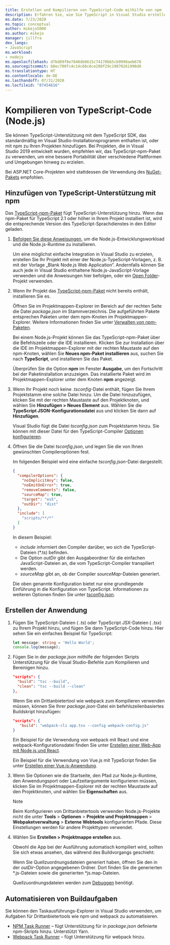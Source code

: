 ```yaml
---
title: Erstellen und Kompilieren von TypeScript-Code mithilfe von npm
description: Erfahren Sie, wie Sie TypeScript in Visual Studio erstellen und kompilieren.
ms.date: 7/23/2020
ms.topic: conceptual
author: mikejo5000
ms.author: mikejo
manager: jillfra
dev_langs:
- JavaScript
ms.workload:
- nodejs
ms.openlocfilehash: d7bd89f8e7840db8615c74170bb5cb9998aeb678
ms.sourcegitcommit: b8ec700fc4c14c68c6ce280f29c19870261990d8
ms.translationtype: HT
ms.contentlocale: de-DE
ms.lasthandoff: 07/31/2020
ms.locfileid: "87454616"
---
```

# <a name="compile-typescript-code-nodejs"></a>Kompilieren von TypeScript-Code (Node.js)

Sie können TypeScript-Unterstützung mit dem TypeScript SDK, das standardmäßig im Visual Studio-Installationsprogramm enthalten ist, oder mit npm zu Ihren Projekten hinzufügen. Bei Projekten, die in Visual Studio 2019 entwickelt wurden, empfehlen wir, das TypeScript-npm-Paket zu verwenden, um eine bessere Portabilität über verschiedene Plattformen und Umgebungen hinweg zu erzielen.

Bei ASP.NET Core-Projekten wird stattdessen die Verwendung des [NuGet-Pakets](../javascript/compile-typescript-code-nuget.md) empfohlen.

## <a name="add-typescript-support-using-npm"></a>Hinzufügen von TypeScript-Unterstützung mit npm

Das [TypeScript-npm-Paket](https://www.npmjs.com/package/typescript) fügt TypeScript-Unterstützung hinzu. Wenn das npm-Paket für TypeScript 2.1 oder höher in Ihrem Projekt installiert ist, wird die entsprechende Version des TypeScript-Sprachdienstes in den Editor geladen.

1. [Befolgen Sie diese Anweisungen](/visualstudio/ide/quickstart-nodejs?toc=/visualstudio/javascript/toc.json), um die Node.js-Entwicklungsworkload und die Node.js-Runtime zu installieren.

   Um eine möglichst einfache Integration in Visual Studio zu erzielen, erstellen Sie Ihr Projekt mit einer der Node.js-TypeScript-Vorlagen, z. B. mit der Vorlage „Blank Node.js Web Application“. Andernfalls können Sie auch jede in Visual Studio enthaltene Node.js-JavaScript-Vorlage verwenden und die Anweisungen hier befolgen, oder ein [Open Folder](../javascript/develop-javascript-code-without-solutions-projects.md)-Projekt verwenden.

1. Wenn Ihr Projekt das [TypeScript-npm-Paket](https://www.npmjs.com/package/typescript) nicht bereits enthält, installieren Sie es.

   Öffnen Sie im Projektmappen-Explorer im Bereich auf der rechten Seite die Datei *package.json* im Stammverzeichnis. Die aufgeführten Pakete entsprechen Paketen unter dem npm-Knoten im Projektmappen-Explorer. Weitere Informationen finden Sie unter [Verwalten von npm-Paketen](../javascript/npm-package-management.md).

   Bei einem Node.js-Projekt können Sie das TypeScript-npm-Paket über die Befehlszeile oder die IDE installieren. Klicken Sie zur Installation über die IDE im Projektmappen-Explorer mit der rechten Maustaste auf den npm-Knoten, wählen Sie **Neues npm-Paket installieren** aus, suchen Sie nach **TypeScript**, und installieren Sie das Paket.

   Überprüfen Sie die Option **npm** im Fenster **Ausgabe**, um den Fortschritt bei der Paketinstallation anzuzeigen. Das installierte Paket wird im Projektmappen-Explorer unter dem Knoten **npm** angezeigt.

1. Wenn Ihr Projekt noch keine *.tsconfig*-Datei enthält, fügen Sie Ihrem Projektstamm eine solche Datei hinzu. Um die Datei hinzuzufügen, klicken Sie mit der rechten Maustaste auf den Projektknoten, und wählen Sie **Hinzufügen > Neues Element** aus. Wählen Sie die **TypeScript JSON-Konfigurationsdatei** aus und klicken Sie dann auf **Hinzufügen**.

   Visual Studio fügt die Datei *tsconfig.json* zum Projektstamm hinzu. Sie können mit dieser Datei für den TypeScript-Compiler [Optionen konfigurieren](https://www.typescriptlang.org/docs/handbook/tsconfig-json.html).

1. Öffnen Sie die Datei *tsconfig.json*, und legen Sie die von Ihnen gewünschten Compileroptionen fest.

   Im folgenden Beispiel wird eine einfache *tsconfig.json*-Datei dargestellt.

   ```json
   {
     "compilerOptions": {
       "noImplicitAny": false,
       "noEmitOnError": true,
       "removeComments": false,
       "sourceMap": true,
       "target": "es5",
       "outDir": "dist"
     },
     "include": [
       "scripts/**/*"
     ]
   }
   ```

   In diesem Beispiel:
   - *include* informiert den Compiler darüber, wo sich die TypeScript-Dateien (*.ts) befinden.
   - Die Option *outDir* gibt den Ausgabeordner für die einfachen JavaScript-Dateien an, die vom TypeScript-Compiler transpiliert werden.
   - *sourceMap* gibt an, ob der Compiler *sourceMap*-Dateien generiert.

   Die oben genannte Konfiguration bietet nur eine grundlegende Einführung in die Konfiguration von TypeScript. Informationen zu weiteren Optionen finden Sie unter [tsconfig.json](https://www.typescriptlang.org/docs/handbook/tsconfig-json.html).

## <a name="build-the-application"></a>Erstellen der Anwendung

1. Fügen Sie TypeScript-Dateien ( *.ts*) oder TypeScript JSX-Dateien ( *.tsx*) zu Ihrem Projekt hinzu, und fügen Sie dann TypeScript-Code hinzu. Hier sehen Sie ein einfaches Beispiel für TypeScript:

   ```typescript
   let message: string = 'Hello World';
   console.log(message);
   ```

1. Fügen Sie in der *package.json* mithilfe der folgenden Skripts Unterstützung für die Visual Studio-Befehle zum Kompilieren und Bereinigen hinzu.

   ```json
   "scripts": {
     "build": "tsc --build",
     "clean": "tsc --build --clean"
   },
   ```

   Wenn Sie ein Drittanbietertool wie webpack zum Kompilieren verwenden müssen, können Sie Ihrer *package.json*-Datei ein befehlszeilenbasiertes Buildskript hinzufügen:

   ```json
   "scripts": {
      "build": "webpack-cli app.tsx --config webpack-config.js"
   }
   ```

   Ein Beispiel für die Verwendung von webpack mit React und eine webpack-Konfigurationsdatei finden Sie unter [Erstellen einer Web-App mit Node.js und React](../javascript/tutorial-nodejs-with-react-and-jsx.md).

   Ein Beispiel für die Verwendung von Vue.js mit TypeScript finden Sie unter [Erstellen einer Vue.js-Anwendung](/javascript/create-application-with-vuejs).

1. Wenn Sie Optionen wie die Startseite, den Pfad zur Node.js-Runtime, den Anwendungsport oder Laufzeitargumente konfigurieren müssen, klicken Sie im Projektmappen-Explorer mit der rechten Maustaste auf den Projektknoten, und wählen Sie **Eigenschaften** aus.

   >[!NOTE]
   > Beim Konfigurieren von Drittanbietertools verwenden Node.js-Projekte nicht die unter **Tools** > **Optionen** > **Projekte und Projektmappen** > **Webpaketverwaltung** > **Externe Webtools** konfigurierten Pfade. Diese Einstellungen werden für andere Projekttypen verwendet.

1. Wählen Sie **Erstellen > Projektmappe erstellen** aus.

   Obwohl die App bei der Ausführung automatisch kompiliert wird, sollten Sie sich etwas ansehen, das während des Buildvorgangs geschieht:

   Wenn Sie Quellzuordnungsdateien generiert haben, öffnen Sie den in der *outDir*-Option angegebenen Ordner. Dort finden Sie die generierten *.js-Dateien sowie die generierten *js.map-Dateien.

   Quellzuordnungsdateien werden zum [Debuggen](../javascript/debug-nodejs.md) benötigt.

## <a name="automate-build-tasks"></a>Automatisieren von Buildaufgaben

Sie können den Taskausführungs-Explorer in Visual Studio verwenden, um Aufgaben für Drittanbietertools wie npm und webpack zu automatisieren.

- [NPM Task Runner](https://marketplace.visualstudio.com/items?itemName=MadsKristensen.NPMTaskRunner) – fügt Unterstützung für in *package.json* definierte npm-Skripts hinzu. Unterstützt Yarn.
- [Webpack Task Runner](https://marketplace.visualstudio.com/items?itemName=MadsKristensen.WebPackTaskRunner) – fügt Unterstützung für webpack hinzu.